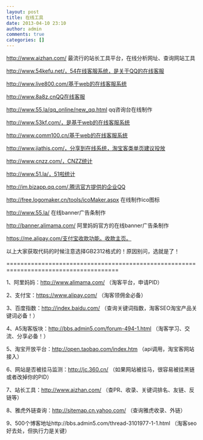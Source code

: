 ```yaml
---
layout: post
title: 在线工具
date: 2013-04-10 23:10
author: admin
comments: true
categories: []
---
```

http://www.aizhan.com/ 最流行的站长工具平台，在线分析网址、查询网站工具

http://www.54kefu.net/，54在线客服系统，是关于QQ的在线客服

http://www.live800.com/基于web的在线客服系统

http://www.8a8z.cnQQ在线客服

http://www.55.la/qq_online/new_qq.html  qq咨询台在线制作

http://www.53kf.com/，是基于web的在线客服系统

http://www.comm100.cn/基于web的在线客服系统

http://www.jiathis.com/，分享到在线系统，淘宝客类单页建议投放

http://www.cnzz.com/，CNZZ统计

http://www.51.la/，51啦统计

http://im.bizapp.qq.com/,腾讯官方提供的企业QQ

http://free.logomaker.cn/tools/icoMaker.aspx   在线制作ico图标

http://www.55.la/  在线banner广告条制作

http://banner.alimama.com/  阿里妈妈官方的在线banner广告条制作

https://me.alipay.com/支付宝收款功能。收款主页。


以上大家获取代码的时候注意选择GB2312格式的！原因别问，选就是了！

======================================================================================

1、阿里妈妈：http://www.alimama.com/ （淘客平台，申请PID）

2、支付宝：https://www.alipay.com/ （淘客领佣金必备）

3、百度指数：http://index.baidu.com/ （查询关键词指数，淘客SEO淘宝产品关键词必备！）

4、A5淘客版块：http://bbs.admin5.com/forum-494-1.html （淘客学习、交流、分享必备！）

5、淘宝开放平台：http://open.taobao.com/index.htm （api调用，淘宝客网站接入）

6、网站是否被挂马监测：http://jc.360.cn/ （如果网站被挂马，很容易被挂黑链或者改掉你的PID）

7、站长工具：http://www.aizhan.com/ （查PR、收录、关键词排名、友链、反链等）

8、雅虎外链查询：http://sitemap.cn.yahoo.com/ （查询雅虎收录、外链）

9、500个博客地址http://bbs.admin5.com/thread-3101977-1-1.html （淘客seo好去处，但执行力是关键）
